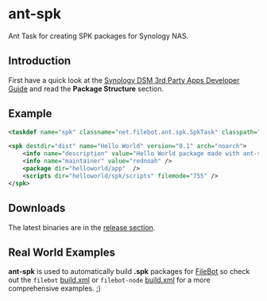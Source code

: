 ant-spk
============

Ant Task for creating SPK packages for Synology NAS.

Introduction
------------
First have a quick look at the [Synology DSM  3rd Party Apps Developer Guide](http://usdl.synology.com/download/ds/userguide/Synology_DiskStation_Manager_3rd_Party_Apps_Developer_Guide.pdf) and read the **Package Structure** section.

Example
-------
```xml
<taskdef name="spk" classname="net.filebot.ant.spk.SpkTask" classpath="lib/ant-spk.jar" />

<spk destdir="dist" name="Hello World" version="0.1" arch="noarch">
	<info name="description" value="Hello World package made with ant-spk" />
	<info name="maintainer" value="rednoah" />
	<package dir="helloworld/app"  />
	<scripts dir="helloworld/spk/scripts" filemode="755" />
</spk>
```

Downloads
---------
The latest binaries are in the [release section](https://github.com/rednoah/ant-spk-task/releases).


Real World Examples
-------------
**ant-spk** is used to automatically build **.spk** packages for [FileBot](http://www.filebot.net/) so check out the `filebot` [build.xml](http://sourceforge.net/p/filebot/code/HEAD/tree/trunk/build.xml) or `filebot-node` [build.xml](https://github.com/filebot/filebot-node/blob/master/build.xml) for a more comprehensive examples. ;)
